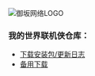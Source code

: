 ![御坂网络LOGO](https://i.loli.net/2021/03/27/XMajTeIt4YCBxwZ.png)  
### 我的世界联机侠仓库：
* [下载安装包/更新日志](https://github.com/xiaoyuban1213/lianjixia/releases)
* [备用下载](https://xiaoyuban.lanzous.com/b0ddvx6qd)
